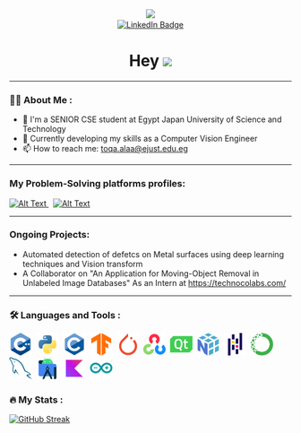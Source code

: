 <div id="header" align="center">
  <img src="https://media.giphy.com/media/VekcnHOwOI5So/giphy.gif" width="100"/>
</div>
<div id="badges" align="center">
  <a href="https://www.linkedin.com/in/toqa-alaa-aa53ab21a/">
    <img src="https://img.shields.io/badge/LinkedIn-blue?style=for-the-badge&logo=linkedin&logoColor=white" alt="LinkedIn Badge"/>
  </a>
<h1>
  Hey
  <img src="https://media.giphy.com/media/hvRJCLFzcasrR4ia7z/giphy.gif" width="30px"/>
</h1>
</div>


---

### :woman_technologist: About Me :
- :telescope: I'm a SENIOR CSE student at Egypt Japan University of Science and Technology
- :seedling: Currently developing my skills as a Computer Vision Engineer
- :mailbox: How to reach me: toqa.alaa@ejust.edu.eg

--- 

### My Problem-Solving platforms profiles:

<a href="https://leetcode.com/toqaalaa/">
    <img src="https://leetcode.com/_next/static/images/logo-dark-c96c407d175e36c81e236fcfdd682a0b.png" alt="Alt Text" width="35" height="40">
</a>
&nbsp


<a href="https://www.codechef.com/users/big_toqa">
    <img src="https://cdn.codechef.com/images/cc-logo.svg" alt="Alt Text" width="70" height="50">
</a>


--- 

### Ongoing Projects:
- Automated detection of defetcs on Metal surfaces using deep learning techniques and Vision transform
- A Collaborator on "An Application for Moving-Object Removal in Unlabeled Image Databases" As an Intern at https://technocolabs.com/



---

### :hammer_and_wrench: Languages and Tools :
<img src="https://raw.githubusercontent.com/devicons/devicon/1119b9f84c0290e0f0b38982099a2bd027a48bf1/icons/cplusplus/cplusplus-original.svg" title="C++" alt="Java" width="40" height="40"/>&nbsp;
<img src="https://github.com/devicons/devicon/blob/master/icons/python/python-original.svg" title="Python" alt="Java" width="40" height="40"/>&nbsp;
<img src="https://github.com/devicons/devicon/blob/master/icons/c/c-original.svg" title="C" alt="Java" width="40" height="40"/>&nbsp;
<img src="https://github.com/devicons/devicon/blob/master/icons/tensorflow/tensorflow-original.svg" title="Tensorflow" alt="Java" width="40" height="40"/>&nbsp;
<img src="https://github.com/devicons/devicon/blob/master/icons/pytorch/pytorch-original.svg" title="Pytorch" alt="Java" width="40" height="40"/>&nbsp;
<img src="https://github.com/devicons/devicon/blob/master/icons/opencv/opencv-original.svg" title="OpenCV" alt="Java" width="40" height="40"/>&nbsp;
<img src="https://github.com/devicons/devicon/blob/master/icons/qt/qt-original.svg" title="Qt" alt="Java" width="40" height="40"/>&nbsp;
<img src="https://github.com/devicons/devicon/blob/master/icons/numpy/numpy-original.svg" title="Numpy" alt="Java" width="40" height="40"/>&nbsp;
<img src="https://github.com/devicons/devicon/blob/master/icons/pandas/pandas-original.svg" title="Pandas" alt="Java" width="40" height="40"/>&nbsp;
<img src="https://raw.githubusercontent.com/devicons/devicon/1119b9f84c0290e0f0b38982099a2bd027a48bf1/icons/anaconda/anaconda-original.svg" title="Anaconda" alt="Java" width="40" height="40"/>&nbsp;
<img src="https://github.com/devicons/devicon/blob/master/icons/mysql/mysql-original.svg" title="MySQL" alt="Java" width="40" height="40"/>&nbsp;
<img src="https://github.com/devicons/devicon/blob/master/icons/androidstudio/androidstudio-original.svg" title="Android studio" alt="Java" width="40" height="40"/>&nbsp;
<img src="https://github.com/devicons/devicon/blob/master/icons/kotlin/kotlin-original.svg" title="Kotlin" alt="Java" width="40" height="40"/>&nbsp;
<img src="https://raw.githubusercontent.com/devicons/devicon/1119b9f84c0290e0f0b38982099a2bd027a48bf1/icons/arduino/arduino-original.svg" title="Arduino" alt="Java" width="40" height="40"/>&nbsp;




### :fire: My Stats :
[![GitHub Streak](http://github-readme-streak-stats.herokuapp.com?user=toqaalaa20&theme=dark&background=000000)](https://git.io/streak-stats)









